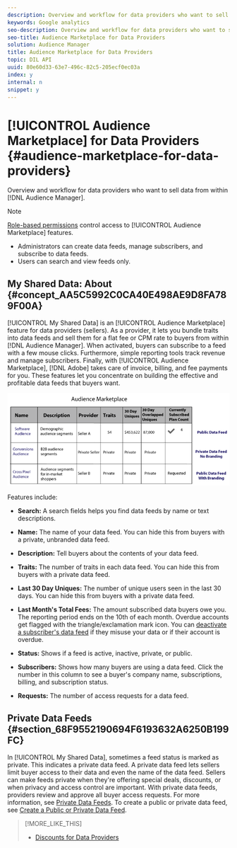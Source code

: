 ```yaml
---
description: Overview and workflow for data providers who want to sell data from within Audience Manager.
keywords: Google analytics
seo-description: Overview and workflow for data providers who want to sell data from within Audience Manager.
seo-title: Audience Marketplace for Data Providers
solution: Audience Manager
title: Audience Marketplace for Data Providers
topic: DIL API
uuid: 80e60d33-63e7-496c-82c5-205ecf0ec03a
index: y
internal: n
snippet: y
---
```


# [!UICONTROL Audience Marketplace] for Data Providers {#audience-marketplace-for-data-providers}

Overview and workflow for data providers who want to sell data from within [!DNL Audience Manager].

<!-- c_marketplace_provider.xml -->

>[!NOTE]
>
>[Role-based permissions](../../../reporting/reports-dashboard.md#concept_1F19F03D45164D2391F80A083410DC2E) control access to [!UICONTROL Audience Marketplace] features.
>
>* Administrators can create data feeds, manage subscribers, and subscribe to data feeds.
>* Users can search and view feeds only.

## My Shared Data: About {#concept_AA5C5992C0CA40E498AE9D8FA789F00A}

[!UICONTROL My Shared Data] is an [!UICONTROL Audience Marketplace] feature for data providers (sellers). As a provider, it lets you bundle traits into data feeds and sell them for a flat fee or CPM rate to buyers from within [!DNL Audience Manager]. When activated, buyers can subscribe to a feed with a few mouse clicks. Furthermore, simple reporting tools track revenue and manage subscribers. Finally, with [!UICONTROL Audience Marketplace], [!DNL Adobe] takes care of invoice, billing, and fee payments for you. These features let you concentrate on building the effective and profitable data feeds that buyers want.

![](assets/seller_marketplace.png)

<!-- c_myshared_data.xml -->

Features include:

* **Search:** A search fields helps you find data feeds by name or text descriptions.
* **Name:** The name of your data feed. You can hide this from buyers with a private, unbranded data feed.
* **Description:** Tell buyers about the contents of your data feed.
* **Traits:** The number of traits in each data feed. You can hide this from buyers with a private data feed.
* **Last 30 Day Uniques:** The number of unique users seen in the last 30 days. You can hide this from buyers with a private data feed.
* **Last Month's Total Fees:** The amount subscribed data buyers owe you. The reporting period ends on the 10th of each month. Overdue accounts get flagged with the triangle/exclamation mark icon. You can [deactivate a subscriber's data feed](../../../c-features/audience-marketplace/marketplace-data-providers/marketplace-create-manage-feeds.md#task_AC7B88F06D1149C39D895C9DFC197F2C) if they misuse your data or if their account is overdue.

* **Status:**  Shows if a feed is active, inactive, private, or public. 
* **Subscribers:** Shows how many buyers are using a data feed. Click the number in this column to see a buyer's company name, subscriptions, billing, and subscription status.
* **Requests:** The number of access requests for a data feed.

## Private Data Feeds {#section_68F9552190694F6193632A6250B199FC}

In [!UICONTROL My Shared Data], sometimes a feed status is marked as private. This indicates a private data feed. A private data feed lets sellers limit buyer access to their data and even the name of the data feed. Sellers can make feeds private when they're offering special deals, discounts, or when privacy and access control are important. With private data feeds, providers review and approve all buyer access requests. For more information, see [Private Data Feeds](../../../c-features/audience-marketplace/marketplace-private-feeds.md#concept_68EDE94B558C4B88BBCC994B67726FD2). To create a public or private data feed, see [Create a Public or Private Data Feed](../../../c-features/audience-marketplace/marketplace-data-providers/marketplace-create-manage-feeds.md#task_31BA4FB8FCD940588E6DCE2E7503DF4D).

>[!MORE_LIKE_THIS]
>
>* [Discounts for Data Providers](../../../c-features/audience-marketplace/marketplace-data-providers/marketplace-create-manage-feeds.md#concept_A31D926BBA0743BCB7160C7F571930FD)
